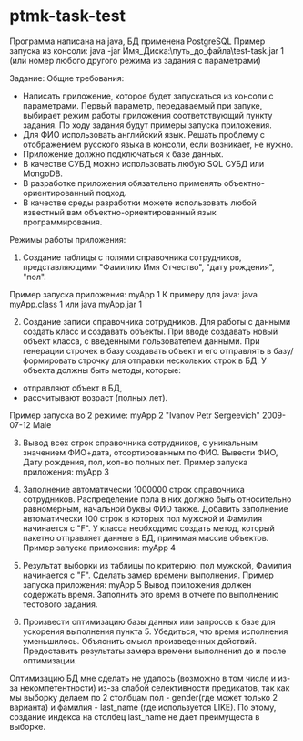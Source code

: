 # ptmk-task-test
Программа написана на java, БД применена PostgreSQL 
Пример запуска из консоли:
java -jar Имя_Диска:\путь_до_файла\test-task.jar 1 (или номер любого другого режима из задания с параметрами)

Задание:
Общие требования:
- Написать приложение, которое будет запускаться из консоли с параметрами. Первый параметр, передаваемый при запуке, выбирает режим работы приложения соответствующий пункту задания. По ходу задания будут примеры запуска приложения.
- Для ФИО использовать английский язык. Решать проблему с отображением русского языка в консоли, если возникает, не нужно.
- Приложение должно подключаться к базе данных.
- В качестве СУБД можно использовать любую SQL СУБД или MongoDB.
- В разработке приложения обязательно применять объектно-ориентированный подход.
- В качестве среды разработки можете использовать любой известный вам объектно-ориентированный язык программирования.

Режимы работы приложения:
1. Создание таблицы с полями справочника сотрудников, представляющими "Фамилию Имя Отчество", "дату рождения", "пол".

Пример запуска приложения:
myApp 1
К примеру для java:
java myApp.class 1 или java myApp.jar 1

2. Создание записи справочника сотрудников.
   Для работы с данными создать класс и создавать объекты. При вводе создавать новый объект класса, с введенными пользователем данными.
   При генерации строчек в базу создавать объект и его отправлять в базу/формировать строчку для отправки нескольких строк в БД.
   У объекта должны быть методы, которые:
- отправляют объект в БД,
- рассчитывают возраст (полных лет).

Пример запуска во 2 режиме:
myApp 2 "Ivanov Petr Sergeevich" 2009-07-12 Male

3. Вывод всех строк справочника сотрудников, с уникальным значением ФИО+дата, отсортированным по ФИО. Вывести ФИО, Дату рождения, пол, кол-во полных лет.
   Пример запуска приложения:
   myApp 3

4. Заполнение автоматически 1000000 строк справочника сотрудников. Распределение пола в них должно быть относительно равномерным, начальной буквы ФИО также. Добавить заполнение автоматически 100 строк в которых пол мужской и Фамилия начинается с "F".
   У класса необходимо создать метод, который пакетно отправляет данные в БД, принимая массив объектов.
   Пример запуска приложения:
   myApp 4

5. Результат выборки из таблицы по критерию: пол мужской, Фамилия начинается с "F". Сделать замер времени выполнения.
   Пример запуска приложения:
   myApp 5
   Вывод приложения должен содержать время. Заполнить это время в отчете по выполнению тестового задания.

6. Произвести оптимизацию базы данных или запросов к базе для ускорения выполнения пункта 5. Убедиться, что время исполнения уменьшилось. Объяснить смысл произведенных действий. Предоставить результаты замера времени выполнения до и после оптимизации.

Оптимизацию БД мне сделать не удалось (возможно в том числе и из-за некомпетентности) из-за слабой селективности предикатов, так как мы выборку делаем по 2 столбцам пол - gender(где может только 2 варианта) и фамилия - last_name (где используется LIKE).
По этому, создание индекса на столбец last_name не дает преимущеста в выборке.
